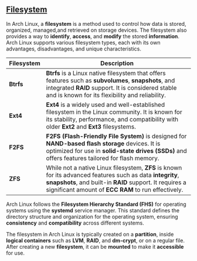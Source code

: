 ## [Filesystem](https://github.com/shaun-barnard/linux-system-administration/blob/main/arch-linux/filesystem.md)

In Arch Linux, a **filesystem** is a method used to control how data is stored, organized, managed,and retrieved on storage devices. The filesystem also provides a way to **identify**, **access**, and **modify** the stored **information**. Arch Linux supports various filesystem types, each with its own advantages, disadvantages, and unique characteristics.

| Filesystem | Description |
| --- | --- |
| **Btrfs** | **Btrfs** is a Linux native filesystem that offers features such as **subvolumes**, **snapshots**, and integrated **RAID** support. It is considered stable and is known for its flexibility and reliability. |
| **Ext4** | **Ext4** is a widely used and well-established filesystem in the Linux community. It is known for its stability, performance, and compatibility with older **Ext2** and **Ext3** filesystems. |
| **F2FS** | **F2FS (Flash-Friendly File System)** is designed for **NAND-based flash storage** devices. It is optimized for use in **solid-state drives (SSDs)** and offers features tailored for flash memory. |
| **ZFS** | While not a native Linux filesystem, **ZFS** is known for its advanced features such as data **integrity**, **snapshots**, and built-in **RAID** support. It requires a significant amount of **ECC RAM** to run effectively. |

Arch Linux follows the **Filesystem Hierarchy Standard (FHS)** for operating systems using the **systemd** service manager. This standard defines the directory structure and organization for the operating system, ensuring **consistency** and **compatibility** across different systems.

The filesystem in Arch Linux is typically created on a **partition**, inside **logical containers** such as **LVM**, **RAID**, and **dm-crypt**, or on a regular file. After creating a new **filesystem**, it can be **mounted** to make it **accessible** for use.
